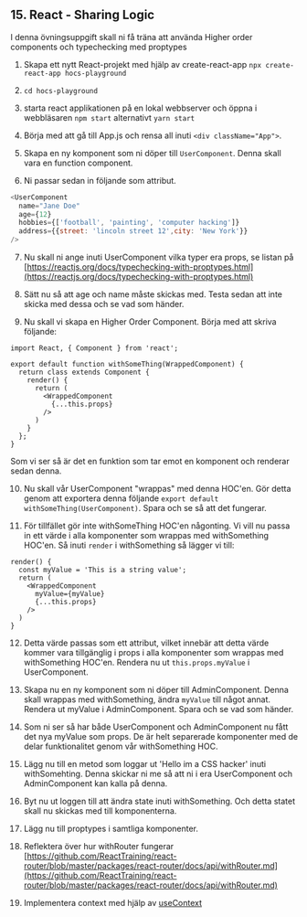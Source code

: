 ## 15. React - Sharing Logic

I denna övningsuppgift skall ni få träna att använda Higher order components och typechecking med proptypes

1. Skapa ett nytt React-projekt med hjälp av create-react-app ```npx create-react-app hocs-playground```

1. ```cd hocs-playground```

1. starta react applikationen på en lokal webbserver och öppna i webbläsaren ```npm start``` alternativt ```yarn start```

1. Börja med att gå till App.js och rensa all inuti ```<div className="App">```.

1. Skapa en ny komponent som ni döper till ```UserComponent```. Denna skall vara en function component.

1. Ni passar sedan in följande som attribut.
```JavaScript
<UserComponent
  name="Jane Doe"
  age={12}
  hobbies={['football', 'painting', 'computer hacking']}
  address={{street: 'lincoln street 12',city: 'New York'}}
/>
```

7. Nu skall ni ange inuti UserComponent vilka typer era props, se listan på [https://reactjs.org/docs/typechecking-with-proptypes.html](https://reactjs.org/docs/typechecking-with-proptypes.html)

8. Sätt nu så att age och name måste skickas med. Testa sedan att inte skicka med dessa och se vad som händer.

9. Nu skall vi skapa en Higher Order Component. Börja med att skriva följande:
```
import React, { Component } from 'react';

export default function withSomeThing(WrappedComponent) {
  return class extends Component {
    render() {
      return (
        <WrappedComponent
          {...this.props}
        />
      )
    }
  };
}
```
Som vi ser så är det en funktion som tar emot en komponent och renderar sedan denna.

10. Nu skall vår UserComponent "wrappas" med denna HOC'en. Gör detta genom att exportera denna följande ```export default withSomeThing(UserComponent)```. Spara och se så att det fungerar.

11. För tillfället gör inte withSomeThing HOC'en någonting. Vi vill nu passa in ett värde i alla komponenter som wrappas med  withSomething HOC'en. Så inuti ```render``` i withSomething så lägger vi till:
```
render() {
  const myValue = 'This is a string value';
  return (
    <WrappedComponent
      myValue={myValue}
      {...this.props}
    />
  )
}
```

12. Detta värde passas som ett attribut, vilket innebär att detta värde kommer vara tillgänglig i props i alla komponenter som wrappas med withSomething HOC'en. Rendera nu ut ```this.props.myValue``` i UserComponent.

13. Skapa nu en ny komponent som ni döper till AdminComponent. Denna skall wrappas med withSomething, ändra ```myValue``` till något annat. Rendera ut myValue i AdminComponent. Spara och se vad som händer.

14. Som ni ser så har både UserComponent och AdminComponent nu fått det nya myValue som props. De är helt separerade komponenter med de delar funktionalitet genom vår withSomething HOC.

15. Lägg nu till en metod som loggar ut 'Hello im a CSS hacker' inuti withSomehting. Denna skickar ni me så att ni i era UserComponent och AdminComponent kan kalla på denna.

16. Byt nu ut loggen till att ändra state inuti withSomething. Och detta statet skall nu skickas med till komponenterna.

17. Lägg nu till proptypes i samtliga komponenter.

18. Reflektera över hur withRouter fungerar [https://github.com/ReactTraining/react-router/blob/master/packages/react-router/docs/api/withRouter.md](https://github.com/ReactTraining/react-router/blob/master/packages/react-router/docs/api/withRouter.md)

19. Implementera context med hjälp av <a href="https://reactjs.org/docs/hooks-reference.html#usecontext" target="_blank">useContext</a>
